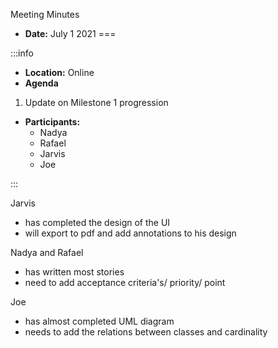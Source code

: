Meeting Minutes

- **Date:** July 1 2021
===

:::info
- **Location:** Online
- **Agenda**
1. Update on Milestone 1 progression

- **Participants:**
    - Nadya
    - Rafael
    - Jarvis
    - Joe

:::

Jarvis
- has completed the design of the UI
- will export to pdf and add annotations to his design

Nadya and Rafael
- has written most stories
- need to add acceptance criteria's/ priority/ point

Joe
- has almost completed UML diagram
- needs to add the relations between classes and cardinality
